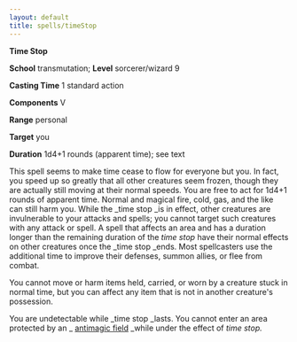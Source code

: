 ```yaml
---
layout: default
title: spells/timeStop
---
```

 **Time Stop**

**School** transmutation; **Level** sorcerer/wizard 9

**Casting Time** 1 standard action

**Components** V

**Range** personal

**Target** you

**Duration** 1d4+1 rounds (apparent time); see text

This spell seems to make time cease to flow for everyone but you. In fact, you speed up so greatly that all other creatures seem frozen, though they are actually still moving at their normal speeds. You are free to act for 1d4+1 rounds of apparent time. Normal and magical fire, cold, gas, and the like can still harm you. While the _time stop _is in effect, other creatures are invulnerable to your attacks and spells; you cannot target such creatures with any attack or spell. A spell that affects an area and has a duration longer than the remaining duration of the _time stop_ have their normal effects on other creatures once the _time stop _ends. Most spellcasters use the additional time to improve their defenses, summon allies, or flee from combat.

You cannot move or harm items held, carried, or worn by a creature stuck in normal time, but you can affect any item that is not in another creature's possession.

You are undetectable while _time stop _lasts. You cannot enter an area protected by an _ [antimagic field](antimagicField#_antimagic-field) _while under the effect of _time stop._

